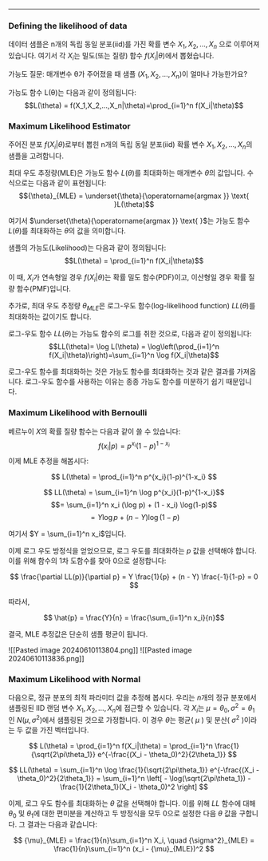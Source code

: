 
---
### Defining the likelihood of data

데이터 샘플은 n개의 독립 동일 분포(iid)를 가진 확률 변수 $X_1, X_2, \dots, X_n$ 으로 이루어져 있습니다. 여기서 각 $X_i$는 밀도(또는 질량) 함수 $f(X_i|θ)$에서 뽑혔습니다.

가능도 질문:
	매개변수 θ가 주어졌을 때 샘플 ($X_1, X_2, \dots, X_n$)이 얼마나 가능한가요?

가능도 함수 L(θ)는 다음과 같이 정의됩니다:
$$L(\theta) = f(X_1,X_2,...,X_n|\theta)=\prod_{i=1}^n f(X_i|\theta)$$
### Maximum Likelihood Estimator

주어진 분포 $f(X_i|\theta)$로부터 뽑힌 n개의 독립 동일 분포(iid) 확률 변수 $X_1, X_2, \dots, X_n$의 샘플을 고려합니다.

최대 우도 추정량(MLE)은 가능도 함수 $L(\theta)$를 최대화하는 매개변수 $\theta$의 값입니다. 수식으로는 다음과 같이 표현됩니다:
$${\theta}_{MLE} = \underset{\theta}{\operatorname{argmax }} \text{ }L(\theta)$$

여기서 $\underset{\theta}{\operatorname{argmax }} \text{ }$는 가능도 함수 $L(\theta)$를 최대화하는 $\theta$의 값을 의미합니다.

샘플의 가능도(Likelihood)는 다음과 같이 정의됩니다:
$$L(\theta) = \prod_{i=1}^n f(X_i|\theta)$$

이 때, $X_i$가 연속형일 경우 $f(X_i|\theta)$는 확률 밀도 함수(PDF)이고, 이산형일 경우 확률 질량 함수(PMF)입니다.

추가로, 최대 우도 추정량 $\theta_{MLE}$은 로그-우도 함수(log-likelihood function) $LL(\theta)$를 최대화하는 값이기도 합니다. 

로그-우도 함수 $LL(\theta)$는 가능도 함수의 로그를 취한 것으로, 다음과 같이 정의됩니다:
$$LL(\theta)= \log L(\theta) = \log\left(\prod_{i=1}^n f(X_i|\theta)\right)=\sum_{i=1}^n \log f(X_i|\theta)$$

로그-우도 함수를 최대화하는 것은 가능도 함수를 최대화하는 것과 같은 결과를 가져옵니다. 로그-우도 함수를 사용하는 이유는 종종 가능도 함수를 미분하기 쉽기 때문입니다.


### Maximum Likelihood with Bernoulli

베르누이 $X$의 확률 질량 함수는 다음과 같이 쓸 수 있습니다: $$f(x_i|p) = p^{x_i}(1-p)^{1-x_i}$$
이제 MLE 추정을 해봅시다:

$$
L(\theta) = \prod_{i=1}^n p^{x_i}(1-p)^{1-x_i}
$$

$$
LL(\theta) = \sum_{i=1}^n \log p^{x_i}(1-p)^{1-x_i}$$
$$= \sum_{i=1}^n x_i (\log p) + (1 - x_i) \log(1-p)$$ 
$$= Y \log p + (n - Y) \log(1-p)
$$

여기서 $Y = \sum_{i=1}^n x_i$입니다.

이제 로그 우도 방정식을 얻었으므로, 로그 우도를 최대화하는 $p$ 값을 선택해야 합니다. 이를 위해 함수의 1차 도함수를 찾아 0으로 설정합니다:

$$
\frac{\partial LL(p)}{\partial p} = Y \frac{1}{p} + (n - Y) \frac{-1}{1-p} = 0
$$

따라서,

$$
\hat{p} = \frac{Y}{n} = \frac{\sum_{i=1}^n x_i}{n}$$

결국, MLE 추정값은 단순히 샘플 평균이 됩니다.

![[Pasted image 20240610113804.png]]
![[Pasted image 20240610113836.png]]

### Maximum Likelihood with Normal

다음으로, 정규 분포의 최적 파라미터 값을 추정해 봅시다. 우리는 $n$개의 정규 분포에서 샘플링된 IID 랜덤 변수 $X_1, X_2, \dots, X_n$에 접근할 수 있습니다. 각 $X_i$는 $\mu = \theta_0, \sigma^2 = \theta_1$ 인 $N(\mu, \sigma^2)$에서 샘플링된 것으로 가정합니다. 이 경우 $\theta$는 평균( $\mu$ ) 및 분산( $\sigma^2$ )이라는 두 값을 가진 벡터입니다.

$$
L(\theta) = \prod_{i=1}^n f(X_i|\theta) = \prod_{i=1}^n \frac{1}{\sqrt{2\pi\theta_1}} e^{-\frac{(X_i - \theta_0)^2}{2\theta_1}}
$$

$$
LL(\theta) = \sum_{i=1}^n \log \frac{1}{\sqrt{2\pi\theta_1}} e^{-\frac{(X_i - \theta_0)^2}{2\theta_1}} = \sum_{i=1}^n \left[ - \log(\sqrt{2\pi\theta_1}) - \frac{1}{2\theta_1}(X_i - \theta_0)^2 \right]
$$

이제, 로그 우도 함수를 최대화하는 $\theta$ 값을 선택해야 합니다. 이를 위해 $LL$ 함수에 대해 $\theta_0$ 및 $\theta_1$에 대한 편미분을 계산하고 두 방정식을 모두 0으로 설정한 다음 $\theta$ 값을 구합니다. 그 결과는 다음과 같습니다:

$$
{\mu}_{MLE} = \frac{1}{n}\sum_{i=1}^n X_i, \quad {\sigma^2}_{MLE} = \frac{1}{n}\sum_{i=1}^n (x_i - {\mu}_{MLE})^2
$$
